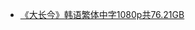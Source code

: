 * [《大长今》韩语繁体中字1080p共76.21GB](http://op.sbb.zone:8889/index.php?share/folder&user=1&sid=jIVf9ETW)          

